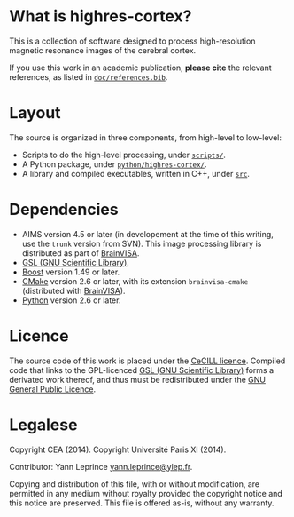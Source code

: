 # What is highres-cortex?

This is a collection of software designed to process high-resolution magnetic resonance images of the cerebral cortex.

If you use this work in an academic publication, **please cite** the relevant references, as listed in [`doc/references.bib`](doc/references.bib).


# Layout

The source is organized in three components, from high-level to low-level:

  - Scripts to do the high-level processing, under [`scripts/`](scripts/).
  - A Python package, under [`python/highres-cortex/`](python/highres-cortex/).
  - A library and compiled executables, written in C++, under [`src`](src/).


# Dependencies

  - AIMS version 4.5 or later (in developement at the time of this writing, use the `trunk` version from SVN). This image processing library is distributed as part of [BrainVISA](http://brainvisa.info/).
  - [GSL (GNU Scientific Library)](http://www.gnu.org/software/gsl/).
  - [Boost](http://www.boost.org/) version 1.49 or later.
  - [CMake](http://www.cmake.org/) version 2.6 or later, with its extension `brainvisa-cmake` (distributed with [BrainVISA](http://brainvisa.info/)).
  - [Python](https://www.python.org/) version 2.6 or later.


# Licence

The source code of this work is placed under the [CeCILL licence](LICENCE.CeCILL.txt). Compiled code that links to the GPL-licenced [GSL (GNU Scientific Library)](http://www.gnu.org/software/gsl/) forms a derivated work thereof, and thus must be redistributed under the [GNU General Public Licence](LICENCE.GPLv3.txt).


# Legalese

Copyright CEA (2014).
Copyright Université Paris XI (2014).

Contributor: Yann Leprince <yann.leprince@ylep.fr>.

Copying and distribution of this file, with or without modification, are permitted in any medium without royalty provided the copyright notice and this notice are preserved. This file is offered as-is, without any warranty.
